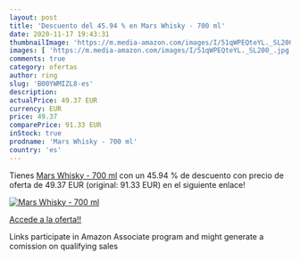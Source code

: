 ```yaml
---
layout: post
title: 'Descuento del 45.94 % en Mars Whisky - 700 ml'
date: 2020-11-17 19:43:31
thumbnailImage: 'https://m.media-amazon.com/images/I/51qWPEQteYL._SL200_.jpg'
images: [ 'https://m.media-amazon.com/images/I/51qWPEQteYL._SL200_.jpg' ]
comments: true
category: ofertas
author: ring
slug: 'B00YWMIZL8-es'
description:
actualPrice: 49.37 EUR
currency: EUR
price: 49.37
comparePrice: 91.33 EUR
inStock: true
prodname: 'Mars Whisky - 700 ml'
country: 'es'
---
```


Tienes [Mars Whisky - 700 ml](https://www.amazon.es/dp/B00YWMIZL8/?tag=tolees-21) con un 45.94 % de descuento con precio de oferta de 49.37 EUR (original: 91.33 EUR) en el siguiente enlace!

[![Mars Whisky - 700 ml](https://m.media-amazon.com/images/I/51qWPEQteYL._SL200_.jpg)](https://www.amazon.es/dp/B00YWMIZL8/?tag=tolees-21)

[Accede a la oferta!!](https://www.amazon.es/dp/B00YWMIZL8/?tag=tolees-21)

Links participate in Amazon Associate program and might generate a comission on qualifying sales


